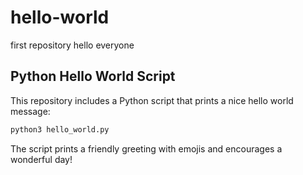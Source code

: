 # hello-world
first repository
hello everyone

## Python Hello World Script

This repository includes a Python script that prints a nice hello world message:

```bash
python3 hello_world.py
```

The script prints a friendly greeting with emojis and encourages a wonderful day!

